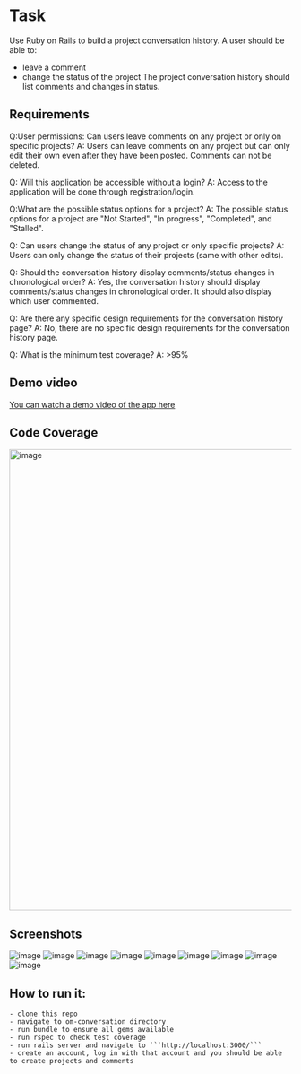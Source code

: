 # Task
Use Ruby on Rails to build a project conversation history. A user should be able to:
- leave a comment
- change the status of the project
The project conversation history should list comments and changes in status. 

## Requirements

Q:User permissions: Can users leave comments on any project or only on specific projects?
A: Users can leave comments on any project but can only edit their own even after they have been posted. Comments can not be deleted. 

Q: Will this application be accessible without a login? 
A: Access to the application will be done through registration/login. 

Q:What are the possible status options for a project?
A: The possible status options for a project are "Not Started", "In progress", "Completed", and "Stalled".

Q: Can users change the status of any project or only specific projects?
A: Users can only change the status of their projects (same with other edits). 

Q: Should the conversation history display comments/status changes in chronological order?
A: Yes, the conversation history should display comments/status changes in chronological order. It should also display which user commented. 

Q: Are there any specific design requirements for the conversation history page?
A: No, there are no specific design requirements for the conversation history page.

Q: What is the minimum test coverage?
A: >95% 

## Demo video
[You can watch a demo video of the app here](https://watch.screencastify.com/v/vFEWIoLF8KWY7zEr0DSY)

## Code Coverage
<img width="823" alt="image" src="https://user-images.githubusercontent.com/10349072/224581206-898c011b-eda8-4713-9baa-4b62ce68b225.png">


## Screenshots
![image](https://user-images.githubusercontent.com/10349072/224578763-b77f04ee-776d-4f6d-8183-291fbb64b753.png)
![image](https://user-images.githubusercontent.com/10349072/224578832-eedb7023-b4e3-4e89-acce-aca24a64e18f.png)
![image](https://user-images.githubusercontent.com/10349072/224578917-296438d5-624c-42b7-9645-5062c6caa48c.png)
![image](https://user-images.githubusercontent.com/10349072/224578945-46e6e2ae-398e-4bba-ade0-5fa91ba723b2.png)
![image](https://user-images.githubusercontent.com/10349072/224578964-f2955efe-34c8-4dab-a3f1-e55de4934860.png)
![image](https://user-images.githubusercontent.com/10349072/224579106-0b49b3fb-211b-45ae-b275-ac09cb2147e2.png)
![image](https://user-images.githubusercontent.com/10349072/224579189-06e37e19-b534-4ae2-b324-f4a0f5d645b5.png)
![image](https://user-images.githubusercontent.com/10349072/224579249-6068a32a-f23a-4d66-92c8-667cb4dec47a.png)
![image](https://user-images.githubusercontent.com/10349072/224579520-97d0863a-9623-40b9-935e-67a173798797.png)

How to run it:
------
```
- clone this repo
- navigate to om-conversation directory
- run bundle to ensure all gems available
- run rspec to check test coverage
- run rails server and navigate to ```http://localhost:3000/```
- create an account, log in with that account and you should be able to create projects and comments
```
